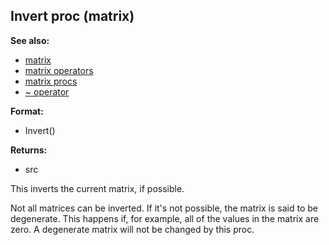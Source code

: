 ## Invert proc (matrix)
**See also:**
*   [matrix](/matrix)
*   [matrix operators](/matrix/operators)
*   [matrix procs](/matrix/proc)
*   [\~ operator](/operator/~)
<!-- -->
**Format:**
*   Invert()
<!-- -->
**Returns:**
*   src


This inverts the current matrix, if possible. 

Not all
matrices can be inverted. If it\'s not possible, the matrix is said to
be degenerate. This happens if, for example, all of the values in the
matrix are zero. A degenerate matrix will not be changed by this proc.